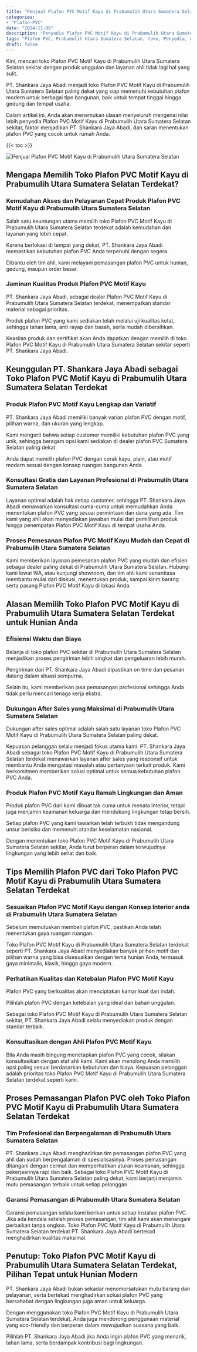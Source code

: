 ```yaml
---
title: "Penjual Plafon PVC Motif Kayu di Prabumulih Utara Sumatera Selatan"
categories: 
- "Plafon-PVC"
date: "2024-11-09"
description: "Penyedia Plafon PVC Motif Kayu di Prabumulih Utara Sumatera Selatan untuk rumah, office, serta gerai. Produk terbaik, variasi motif, variasi warna modern, beserta jasa penempatan ditangani oleh teknisi berpengalaman serta kepastian resmi!|Jasa penyediaan Plafon PVC Motif Kayu di Prabumulih Utara Sumatera Selatan bagi kebutuhan hunian, office, atau ritel, beserta plafon unggulan dan penempatan oleh tenaga ahli berpengalaman serta jaminan resmi.|Solusi Plafon PVC Motif Kayu di Prabumulih Utara Sumatera Selatan yang terpercaya untuk rumah, perkantoran, serta gerai, dengan material terbaik dan pemasangan oleh teknisi profesional dan jaminan resmi.|Distribusi Plafon PVC Motif Kayu di Prabumulih Utara Sumatera Selatan untuk rumah, kantor, dan ritel, dengan material berkualitas dan instalasi dikerjakan oleh teknisi profesional, disertai beserta kepastian resmi.}"
tags: "Plafon PVC, Prabumulih Utara Sumatera Selatan, toko, Penyedia, distributor"
draft: false
---
```


Kini, mencari toko Plafon PVC Motif Kayu di Prabumulih Utara Sumatera Selatan sekitar dengan produk unggulan dan layanan ahli tidak lagi hal yang sulit.

PT. Shankara Jaya Abadi menjadi toko Plafon PVC Motif Kayu di Prabumulih Utara Sumatera Selatan paling dekat yang siap memenuhi kebutuhan plafon modern untuk berbagai tipe bangunan, baik untuk tempat tinggal hingga gedung dan tempat usaha.

Dalam artikel ini, Anda akan menemukan ulasan menyeluruh mengenai nilai lebih penyedia Plafon PVC Motif Kayu di Prabumulih Utara Sumatera Selatan sekitar, faktor menjadikan PT. Shankara Jaya Abadi, dan saran menentukan plafon PVC yang cocok untuk rumah Anda.

{{< toc >}}

![Penjual Plafon PVC Motif Kayu di Prabumulih Utara Sumatera Selatan](/images/Plafon-PVC/Penjual-Plafon-PVC-Motif-Kayu-di-Prabumulih-Utara-Sumatera-Selatan.png)


## Mengapa Memilih Toko Plafon PVC Motif Kayu di Prabumulih Utara Sumatera Selatan Terdekat?

### Kemudahan Akses dan Pelayanan Cepat Produk Plafon PVC Motif Kayu di Prabumulih Utara Sumatera Selatan

Salah satu keuntungan utama memilih toko Plafon PVC Motif Kayu di Prabumulih Utara Sumatera Selatan terdekat adalah kemudahan dan layanan yang lebih cepat.

Karena berlokasi di tempat yang dekat, PT. Shankara Jaya Abadi memastikan kebutuhan plafon PVC Anda terpenuhi dengan segera.

Dibantu oleh tim ahli, kami melayani pemasangan plafon PVC untuk hunian, gedung, maupun order besar.

### Jaminan Kualitas Produk Plafon PVC Motif Kayu

PT. Shankara Jaya Abadi, sebagai dealer Plafon PVC Motif Kayu di Prabumulih Utara Sumatera Selatan terdekat, menempatkan standar material sebagai prioritas.

Produk plafon PVC yang kami sediakan telah melalui uji kualitas ketat, sehingga tahan lama, anti rayap dan basah, serta mudah dibersihkan.

Keaslian produk dan sertifikat akan Anda dapatkan dengan memilih di toko Plafon PVC Motif Kayu di Prabumulih Utara Sumatera Selatan sekitar seperti PT. Shankara Jaya Abadi.

## Keunggulan PT. Shankara Jaya Abadi sebagai Toko Plafon PVC Motif Kayu di Prabumulih Utara Sumatera Selatan Terdekat

### Produk Plafon PVC Motif Kayu Lengkap dan Variatif

PT. Shankara Jaya Abadi memiliki banyak varian plafon PVC dengan motif, pilihan warna, dan ukuran yang lengkap.

Kami mengerti bahwa setiap customer memiliki kebutuhan plafon PVC yang unik, sehingga beragam opsi kami sediakan di dealer plafon PVC Sumatera Selatan paling dekat.

Anda dapat memilih plafon PVC dengan corak kayu, plain, atau motif modern sesuai dengan konsep ruangan bangunan Anda.

### Konsultasi Gratis dan Layanan Profesional di Prabumulih Utara Sumatera Selatan

Layanan optimal adalah hak setiap customer, sehingga PT. Shankara Jaya Abadi menawarkan konsultasi cuma-cuma untuk memudahkan Anda menentukan plafon PVC yang sesuai permintaan dan dana yang ada. Tim kami yang ahli akan menyediakan jawaban mulai dari pemilihan produk hingga penempatan Plafon PVC Motif Kayu di tempat usaha Anda.

### Proses Pemesanan Plafon PVC Motif Kayu Mudah dan Cepat di Prabumulih Utara Sumatera Selatan

Kami memberikan layanan pemesanan plafon PVC yang mudah dan efisien sebagai dealer paling dekat di Prabumulih Utara Sumatera Selatan. Hubungi kami lewat WA, atau kunjungi showroom, dan tim ahli kami senantiasa membantu mulai dari diskusi, menentukan produk, sampai kirim barang serta pasang Plafon PVC Motif Kayu di lokasi Anda.

## Alasan Memilih Toko Plafon PVC Motif Kayu di Prabumulih Utara Sumatera Selatan Terdekat untuk Hunian Anda

### Efisiensi Waktu dan Biaya

Belanja di toko plafon PVC sekitar di Prabumulih Utara Sumatera Selatan menjadikan proses pengiriman lebih singkat dan pengeluaran lebih murah.

Pengiriman dari PT. Shankara Jaya Abadi dipastikan on time dan pesanan datang dalam situasi sempurna.

Selain itu, kami memberikan jasa pemasangan profesional sehingga Anda tidak perlu mencari tenaga kerja ekstra.

### Dukungan After Sales yang Maksimal di Prabumulih Utara Sumatera Selatan

Dukungan after sales optimal adalah salah satu layanan toko Plafon PVC Motif Kayu di Prabumulih Utara Sumatera Selatan paling dekat.

Kepuasan pelanggan selalu menjadi fokus utama kami. PT. Shankara Jaya Abadi sebagai toko Plafon PVC Motif Kayu di Prabumulih Utara Sumatera Selatan terdekat menawarkan layanan after sales yang responsif untuk membantu Anda mengatasi masalah atau pertanyaan terkait produk. Kami berkomitmen memberikan solusi optimal untuk semua kebutuhan plafon PVC Anda.

### Produk Plafon PVC Motif Kayu Ramah Lingkungan dan Aman

Produk plafon PVC dari kami dibuat tak cuma untuk menata interior, tetapi juga menjamin keamanan keluarga dan mendukung lingkungan tetap bersih.

Setiap plafon PVC yang kami tawarkan telah terbukti tidak mengandung unsur berisiko dan memenuhi standar keselamatan nasional.

Dengan menentukan toko Plafon PVC Motif Kayu di Prabumulih Utara Sumatera Selatan sekitar, Anda turut berperan dalam terwujudnya lingkungan yang lebih sehat dan baik.

## Tips Memilih Plafon PVC dari Toko Plafon PVC Motif Kayu di Prabumulih Utara Sumatera Selatan Terdekat

### Sesuaikan Plafon PVC Motif Kayu dengan Konsep Interior anda di Prabumulih Utara Sumatera Selatan

Sebelum memutuskan membeli plafon PVC, pastikan Anda telah menentukan gaya ruangan ruangan.

Toko Plafon PVC Motif Kayu di Prabumulih Utara Sumatera Selatan terdekat seperti PT. Shankara Jaya Abadi menyediakan banyak pilihan motif dan pilihan warna yang bisa disesuaikan dengan tema hunian Anda, termasuk gaya minimalis, klasik, hingga gaya modern.

### Perhatikan Kualitas dan Ketebalan Plafon PVC Motif Kayu

Plafon PVC yang berkualitas akan menciptakan kamar kuat dan indah.

Pilihlah plafon PVC dengan ketebalan yang ideal dan bahan unggulan.

Sebagai toko Plafon PVC Motif Kayu di Prabumulih Utara Sumatera Selatan sekitar, PT. Shankara Jaya Abadi selalu menyediakan produk dengan standar terbaik.

### Konsultasikan dengan Ahli Plafon PVC Motif Kayu

Bila Anda masih bingung menetapkan plafon PVC yang cocok, silakan konsultasikan dengan staf ahli kami. Kami akan menolong Anda memilih opsi paling sesuai berdasarkan kebutuhan dan biaya. Kepuasan pelanggan adalah prioritas toko Plafon PVC Motif Kayu di Prabumulih Utara Sumatera Selatan terdekat seperti kami.

## Proses Pemasangan Plafon PVC oleh Toko Plafon PVC Motif Kayu di Prabumulih Utara Sumatera Selatan Terdekat

### Tim Profesional dan Berpengalaman di Prabumulih Utara Sumatera Selatan

PT. Shankara Jaya Abadi menghadirkan tim pemasangan plafon PVC yang ahli dan sudah berpengalaman di spesialisasinya. Proses pemasangan ditangani dengan cermat dan memperhatikan aturan keamanan, sehingga pekerjaannya rapi dan baik. Sebagai toko Plafon PVC Motif Kayu di Prabumulih Utara Sumatera Selatan paling dekat, kami berjanji menjamin mutu pemasangan terbaik untuk setiap pelanggan.

### Garansi Pemasangan di Prabumulih Utara Sumatera Selatan

Garansi pemasangan selalu kami berikan untuk setiap instalasi plafon PVC. Jika ada kendala setelah proses pemasangan, tim ahli kami akan menangani perbaikan tanpa ongkos. Toko Plafon PVC Motif Kayu di Prabumulih Utara Sumatera Selatan terdekat PT. Shankara Jaya Abadi bertekad menghadirkan kualitas maksimal.

## Penutup: Toko Plafon PVC Motif Kayu di Prabumulih Utara Sumatera Selatan Terdekat, Pilihan Tepat untuk Hunian Modern

PT. Shankara Jaya Abadi bukan sekadar menomorsatukan mutu barang dan pelayanan, serta bertekad menghadirkan solusi plafon PVC yang bersahabat dengan lingkungan juga aman untuk keluarga.

Dengan menggunakan toko Plafon PVC Motif Kayu di Prabumulih Utara Sumatera Selatan terdekat, Anda juga mendorong penggunaan material yang eco-friendly dan berperan dalam mewujudkan suasana yang baik.

Pilihlah PT. Shankara Jaya Abadi jika Anda ingin plafon PVC yang menarik, tahan lama, serta berdampak kontribusi bagi lingkungan.
